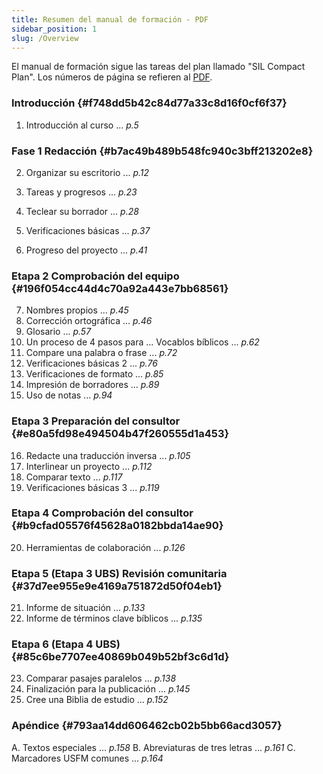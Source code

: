 ```yaml
---
title: Resumen del manual de formación - PDF
sidebar_position: 1
slug: /Overview
---
```


El manual de formación sigue las tareas del plan llamado "SIL Compact Plan". Los números de página se refieren al [PDF](https://manual.paratext.org/downloads/Ptx-man-en-9.4.pdf).

### Introducción {#f748dd5b42c84d77a33c8d16f0cf6f37}

1. Introducción al curso ... _p.5_

### Fase 1 Redacción {#b7ac49b489b548fc940c3bff213202e8}

2. Organizar su escritorio ... _p.12_

3. Tareas y progresos ... _p.23_

4. Teclear su borrador ... _p.28_

5. Verificaciones básicas ... _p.37_

6. Progreso del proyecto ... _p.41_

### Etapa 2 Comprobación del equipo {#196f054cc44d4c70a92a443e7bb68561}

7. Nombres propios ... _p.45_
8. Corrección ortográfica ... _p.46_
9. Glosario ... _p.57_
10. Un proceso de 4 pasos para ... Vocablos bíblicos ... _p.62_
11. Compare una palabra o frase ... _p.72_
12. Verificaciones básicas 2 ... _p.76_
13. Verificaciones de formato ... _p.85_
14. Impresión de borradores ... _p.89_
15. Uso de notas ... _p.94_

### Etapa 3 Preparación del consultor {#e80a5fd98e494504b47f260555d1a453}

16. Redacte una traducción inversa ... _p.105_
17. Interlinear un proyecto ... _p.112_
18. Comparar texto ... _p.117_
19. Verificaciones básicas 3 ... _p.119_

### Etapa 4 Comprobación del consultor {#b9cfad05576f45628a0182bbda14ae90}

20. Herramientas de colaboración ... _p.126_

### Etapa 5 (Etapa 3 UBS) Revisión comunitaria {#37d7ee955e9e4169a751872d50f04eb1}

21. Informe de situación ... _p.133_
22. Informe de términos clave bíblicos ... _p.135_

### Etapa 6 (Etapa 4 UBS) {#85c6be7707ee40869b049b52bf3c6d1d}

23. Comparar pasajes paralelos ... _p.138_
24. Finalización para la publicación ... _p.145_
25. Cree una Biblia de estudio ... _p.152_

### Apéndice {#793aa14dd606462cb02b5bb66acd3057}

A. Textos especiales ... _p.158_
B. Abreviaturas de tres letras ... _p.161_
C. Marcadores USFM comunes ... _p.164_

